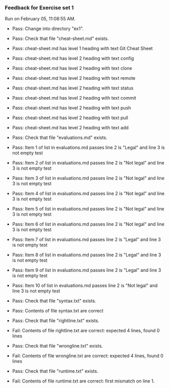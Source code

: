 ### Feedback for Exercise set 1

Run on February 05, 11:08:55 AM.

+ Pass: Change into directory "ex1".

+ Pass: Check that file "cheat-sheet.md" exists.

+ Pass: cheat-sheet.md has level 1 heading with text Git Cheat Sheet

+ Pass: cheat-sheet.md has level 2 heading with text config

+ Pass: cheat-sheet.md has level 2 heading with text clone

+ Pass: cheat-sheet.md has level 2 heading with text remote

+ Pass: cheat-sheet.md has level 2 heading with text status

+ Pass: cheat-sheet.md has level 2 heading with text commit

+ Pass: cheat-sheet.md has level 2 heading with text push

+ Pass: cheat-sheet.md has level 2 heading with text pull

+ Pass: cheat-sheet.md has level 2 heading with text add

+ Pass: Check that file "evaluations.md" exists.

+ Pass: Item 1 of list in evaluations.md passes  line 2 is "Legal" and line 3 is not empty  test

+ Pass: Item 2 of list in evaluations.md passes  line 2 is "Not legal" and line 3 is not empty test

+ Pass: Item 3 of list in evaluations.md passes  line 2 is "Not legal" and line 3 is not empty test

+ Pass: Item 4 of list in evaluations.md passes  line 2 is "Not legal" and line 3 is not empty test

+ Pass: Item 5 of list in evaluations.md passes  line 2 is "Not legal" and line 3 is not empty test

+ Pass: Item 6 of list in evaluations.md passes  line 2 is "Not legal" and line 3 is not empty test

+ Pass: Item 7 of list in evaluations.md passes  line 2 is "Legal" and line 3 is not empty  test

+ Pass: Item 8 of list in evaluations.md passes  line 2 is "Legal" and line 3 is not empty  test

+ Pass: Item 9 of list in evaluations.md passes  line 2 is "Legal" and line 3 is not empty  test

+ Pass: Item 10 of list in evaluations.md passes  line 2 is "Not legal" and line 3 is not empty test

+ Pass: Check that file "syntax.txt" exists.

+ Pass: Contents of file syntax.txt are correct

+ Pass: Check that file "rightline.txt" exists.

+ Fail: Contents of file rightline.txt are correct: expected 4 lines, found 0 lines

+ Pass: Check that file "wrongline.txt" exists.

+ Fail: Contents of file wrongline.txt are correct: expected 4 lines, found 0 lines

+ Pass: Check that file "runtime.txt" exists.

+ Fail: Contents of file runtime.txt are correct: first mismatch on line 1.

